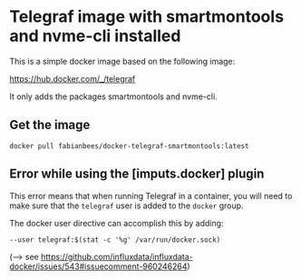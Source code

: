 # Telegraf image with smartmontools and nvme-cli installed

This is a simple docker image based on the following image:

https://hub.docker.com/_/telegraf

It only adds the packages smartmontools and nvme-cli.


## Get the image

```
docker pull fabianbees/docker-telegraf-smartmontools:latest
```



## Error while using the [imputs.docker] plugin

This error means that when running Telegraf in a container, you will need to make sure that the ```telegraf``` user is added to the ```docker``` group.

The docker user directive can accomplish this by adding:

```
--user telegraf:$(stat -c '%g' /var/run/docker.sock)
```


(--> see https://github.com/influxdata/influxdata-docker/issues/543#issuecomment-960246264)